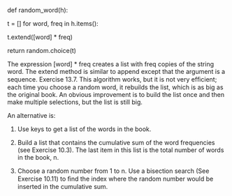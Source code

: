 def random_word(h):

t = [] for word, freq in h.items():

t.extend([word] * freq)

return random.choice(t)

The expression [word] * freq creates a list with freq copies of the string word. The extend method is similar to append except that the argument is a sequence. Exercise 13.7. This algorithm works, but it is not very efﬁcient; each time you choose a random word, it rebuilds the list, which is as big as the original book. An obvious improvement is to build the list once and then make multiple selections, but the list is still big.

An alternative is:

1. Use keys to get a list of the words in the book.

2. Build a list that contains the cumulative sum of the word frequencies (see Exercise 10.3). The last item in this list is the total number of words in the book, n.

3. Choose a random number from 1 to n. Use a bisection search (See Exercise 10.11) to ﬁnd the index where the random number would be inserted in the cumulative sum.